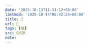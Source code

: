 ```yaml
---
date: '2025-10-13T11:31:12+08:00'
lastmod: '2025-10-14T06:42:24+08:00'
title: 󰨦
url: 󰨦
tags: [舳]
src: GHZR
note:
---
```

